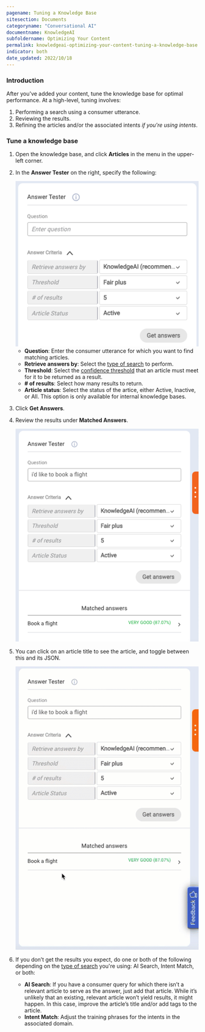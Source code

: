 ```yaml
---
pagename: Tuning a Knowledge Base
sitesection: Documents
categoryname: "Conversational AI"
documentname: KnowledgeAI
subfoldername: Optimizing Your Content
permalink: knowledgeai-optimizing-your-content-tuning-a-knowledge-base.html
indicator: both
date_updated: 2022/10/18
---
```


### Introduction 

After you've added your content, tune the knowledge base for optimal performance. At a high-level, tuning involves:

1. Performing a search using a consumer utterance.
2. Reviewing the results.
3. Refining the articles and/or the associated intents *if you're using intents*.

### Tune a knowledge base

1. Open the knowledge base, and click **Articles** in the menu in the upper-left corner.
2. In the **Answer Tester** on the right, specify the following:

    <img loading="lazy" class="fancyimage" style="width:500px" src="img/ConvoBuilder/kb_test1.png" alt="The default state of the Answer Tester">

    * **Question**: Enter the consumer utterance for which you want to find matching articles.
    * **Retrieve answers by**: Select the [type of search](knowledgeai-search-methods.html) to perform.
    * **Threshold**: Select the [confidence threshold](knowledgeai-search-methods.html#thresholds) that an article must meet for it to be returned as a result.
    * **# of results**: Select how many results to return.
    * **Article status**: Select the status of the artice, either Active, Inactive, or All. This option is only available for internal knowledge bases.

3. Click **Get Answers**.
4. Review the results under **Matched Answers**.

    <img loading="lazy" class="fancyimage" style="width:500px" src="img/ConvoBuilder/kb_test2.png" alt="The results of an example test using the Answer Tester">

5. You can click on an article title to see the article, and toggle between this and its JSON.

    <img loading="lazy" class="fancyimage" style="width:500px" src="img/ConvoBuilder/kb_test3.gif" alt="Viewing the article info and JSON">

6. If you don’t get the results you expect, do one or both of the following depending on the [type of search](knowledgeai-search-methods.html) you're using: AI Search, Intent Match, or both:
    * **AI Search**: If you have a consumer query for which there isn’t a relevant article to serve as the answer, just add that article. While it’s unlikely that an existing, relevant article won’t yield results, it might happen. In this case, improve the article’s title and/or add tags to the article.
    * **Intent Match**: Adjust the training phrases for the intents in the associated domain.
